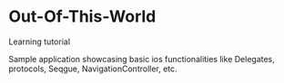 # Out-Of-This-World
Learning tutorial

Sample application showcasing basic ios functionalities like Delegates, protocols, Seqgue, NavigationController, etc.

